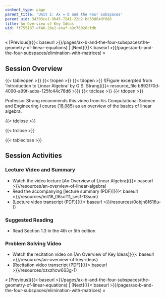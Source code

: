 ```yaml
---
content_type: page
parent_title: 'Unit I: Ax = b and the Four Subspaces'
parent_uid: 34303ce1-9b45-7241-22d2-bd33d64df688
title: An Overview of Key Ideas
uid: ff755187-ef48-26e2-abaf-b9c76026cfdb
---
```


« [Previous]({{< baseurl >}}/pages/ax-b-and-the-four-subspaces/the-geometry-of-linear-equations) | [Next]({{< baseurl >}}/pages/ax-b-and-the-four-subspaces/elimination-with-matrices) »

Session Overview
----------------

{{< tableopen >}}
{{< tropen >}}
{{< tdopen >}}
![Figure excerpted from 'Introduction to Linear Algebra' by G.S. Strang]({{< resource_file b892f70d-4090-a99f-acba-125fc44c78d6 >}})
{{< tdclose >}}
{{< tdopen >}}


Professor Strang recommends this video from his Computational Science and Engineering I course ([18.085](/courses/18-085-computational-science-and-engineering-i-fall-2008/)) as an overview of the basics of linear algebra.


{{< tdclose >}}

{{< trclose >}}

{{< tableclose >}}

Session Activities
------------------

### Lecture Video and Summary

*   Watch the video lecture [An Overview of Linear Algebra]({{< baseurl >}}/resources/an-overview-of-linear-algebra)
*   Read the accompanying [lecture summary (PDF)]({{< baseurl >}}/resources/mit18_06scf11_ses1-13sum)
*   [Lecture video transcript (PDF)]({{< baseurl >}}/resources/0objn8f616u-1)

### Suggested Reading

*   Read Section 1.3 in the 4th or 5th edition.

### Problem Solving Video

*   Watch the recitation video on [An Overview of Key Ideas]({{< baseurl >}}/resources/an-overview-of-key-ideas)
*   [Recitation video transcript (PDF)]({{< baseurl >}}/resources/ozxzhcw663g-1)

« [Previous]({{< baseurl >}}/pages/ax-b-and-the-four-subspaces/the-geometry-of-linear-equations) | [Next]({{< baseurl >}}/pages/ax-b-and-the-four-subspaces/elimination-with-matrices) »